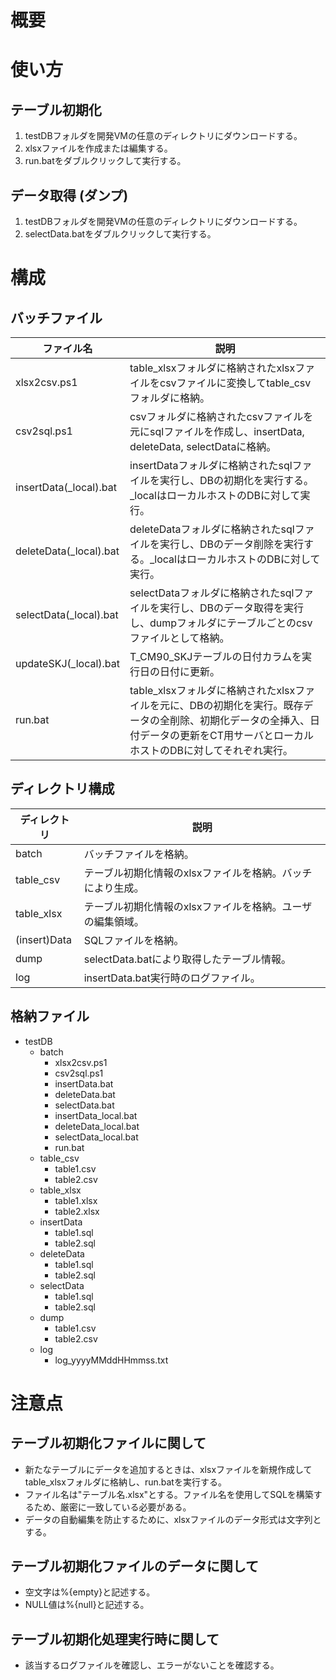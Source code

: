 # 概要

# 使い方
## テーブル初期化
1. testDBフォルダを開発VMの任意のディレクトリにダウンロードする。
2. xlsxファイルを作成または編集する。
3. run.batをダブルクリックして実行する。

## データ取得 (ダンプ)
1. testDBフォルダを開発VMの任意のディレクトリにダウンロードする。
2. selectData.batをダブルクリックして実行する。


# 構成
## バッチファイル
|ファイル名|説明|
|--|--|
|xlsx2csv.ps1|table_xlsxフォルダに格納されたxlsxファイルをcsvファイルに変換してtable_csvフォルダに格納。|
|csv2sql.ps1|csvフォルダに格納されたcsvファイルを元にsqlファイルを作成し、insertData, deleteData, selectDataに格納。|
|insertData(_local).bat|insertDataフォルダに格納されたsqlファイルを実行し、DBの初期化を実行する。_localはローカルホストのDBに対して実行。|
|deleteData(_local).bat|deleteDataフォルダに格納されたsqlファイルを実行し、DBのデータ削除を実行する。_localはローカルホストのDBに対して実行。|
|selectData(_local).bat|selectDataフォルダに格納されたsqlファイルを実行し、DBのデータ取得を実行し、dumpフォルダにテーブルごとのcsvファイルとして格納。|
|updateSKJ(_local).bat|T_CM90_SKJテーブルの日付カラムを実行日の日付に更新。|
|run.bat|table_xlsxフォルダに格納されたxlsxファイルを元に、DBの初期化を実行。既存データの全削除、初期化データの全挿入、日付データの更新をCT用サーバとローカルホストのDBに対してそれぞれ実行。|

## ディレクトリ構成
|ディレクトリ|説明|
|--|--|
|batch|バッチファイルを格納。|
|table_csv|テーブル初期化情報のxlsxファイルを格納。バッチにより生成。|
|table_xlsx|テーブル初期化情報のxlsxファイルを格納。ユーザの編集領域。|
|(insert)Data| SQLファイルを格納。|
|dump|selectData.batにより取得したテーブル情報。|
|log|insertData.bat実行時のログファイル。|

## 格納ファイル
- testDB
    - batch
        - xlsx2csv.ps1
        - csv2sql.ps1
        - insertData.bat
        - deleteData.bat
        - selectData.bat
        - insertData_local.bat
        - deleteData_local.bat
        - selectData_local.bat
        - run.bat
    - table_csv
        - table1.csv
        - table2.csv
    - table_xlsx
        - table1.xlsx
        - table2.xlsx
    - insertData
        - table1.sql
        - table2.sql
    - deleteData
         - table1.sql
         - table2.sql
    - selectData
        - table1.sql
        - table2.sql
    - dump
        - table1.csv
        - table2.csv
    - log
        - log_yyyyMMddHHmmss.txt

# 注意点
## テーブル初期化ファイルに関して
- 新たなテーブルにデータを追加するときは、xlsxファイルを新規作成してtable_xlsxフォルダに格納し、run.batを実行する。
- ファイル名は"テーブル名.xlsx"とする。ファイル名を使用してSQLを構築するため、厳密に一致している必要がある。
- データの自動編集を防止するために、xlsxファイルのデータ形式は文字列とする。

## テーブル初期化ファイルのデータに関して
- 空文字は%{empty}と記述する。
- NULL値は%{null}と記述する。


## テーブル初期化処理実行時に関して
- 該当するログファイルを確認し、エラーがないことを確認する。
